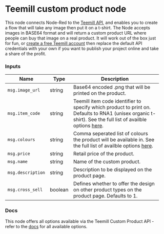# Teemill custom product node
This node connects Node-Red to the [Teemill API](https://teemill.com/api), and enables you to create a flow that will take any image then put it on a t-shirt. The Node accepts images in BASE64 format and will return a custom product URL where people can buy that image on a real product. It will work out of the box just for fun, or [create a free Teemill account](https://teemill.com/api) then replace the default API credentials with your own if you want to publish your project online and take a share of the profit.

### Inputs

Name | Type | Description
--- | --- | ---
`msg.image_url` | string | Base64 encoded .png that will be printed on the product.
`msg.item_code` | string | Teemill item code identifier to specify which product to print on. Defaults to RNA1 (unisex organic t-shirt). See the full list of availble options [here](https://teemill.com/omnis/v3/product/options).
`msg.colours` | string | Comma seperated list of colours the product will be available in. See the full list of availble options [here](https://teemill.com/omnis/v3/product/options).
`msg.price` | string | Retail price of the product.
`msg.name` | string | Name of the custom product.
`msg.description` | string | Description to be displayed on the product page.
`msg.cross_sell` | boolean | Defines whether to offer the design on other product types on the product page. Defaults to 1.

### Docs
This node offers all options available via the Teemill Custom Product API - refer to the [docs](https://teemill.com/api-docs/create-custom-product/)</a> for all available options.
